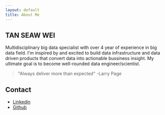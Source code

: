 ```yaml
---
layout: default
title: About Me
---
```


## TAN SEAW WEI

Multidisciplinary big data specialist with over 4 year of experience in big data field. I'm inspired by and excited to build data infrastructure and data driven products that convert data into actionable bussiness insight. My ultimate goal is to become well-rounded data engineer/scientist. 

> "Always deliver more than expected" 
>                      -Larry Page

## Contact

* [Linkedin][linkedin] 
* [Github][github]

[github]: https://xw0927.github.io
[linkedin]: https://www.linkedin.com/in/seaw-wei-tan-63667652/
